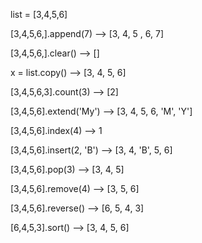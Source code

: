 list = [3,4,5,6]

[3,4,5,6,].append(7)        --> [3, 4, 5 , 6, 7]

[3,4,5,6,].clear()          --> []

x = list.copy()             --> [3, 4, 5, 6]

[3,4,5,6,3].count(3)        --> [2]

[3,4,5,6].extend('My')      --> [3, 4, 5, 6, 'M', 'Y']

[3,4,5,6].index(4)          --> 1

[3,4,5,6].insert(2, 'B')    --> [3, 4, 'B', 5, 6]

[3,4,5,6].pop(3)            --> [3, 4, 5]

[3,4,5,6].remove(4)         --> [3, 5, 6]

[3,4,5,6].reverse()         --> [6, 5, 4, 3]

[6,4,5,3].sort()            --> [3, 4, 5, 6]